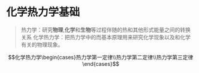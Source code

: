 # 化学热力学基础
> 热力学：研究**物理**,**化学**和**生物**等过程伴随的热和其他形式能量之间的转换关系
> 化学热力学：把热力学中的而基本原理用来研究化学现象以及和化学有关的物理现象。


$$化学热力学\begin{cases}热力学第一定律\\热力学第二定律\\热力学第三定律\end{cases}$$